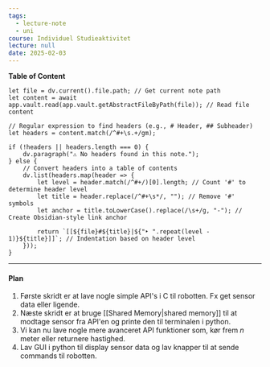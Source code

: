 ```yaml
---
tags:
  - lecture-note
  - uni
course: Individuel Studieaktivitet
lecture: null 
date: 2025-02-03
---
```


**Table of Content**
```dataviewjs
let file = dv.current().file.path; // Get current note path
let content = await app.vault.read(app.vault.getAbstractFileByPath(file)); // Read file content

// Regular expression to find headers (e.g., # Header, ## Subheader)
let headers = content.match(/^#+\s.+/gm);

if (!headers || headers.length === 0) {
    dv.paragraph("⚠️ No headers found in this note.");
} else {
    // Convert headers into a table of contents
    dv.list(headers.map(header => {
        let level = header.match(/^#+/)[0].length; // Count '#' to determine header level
        let title = header.replace(/^#+\s*/, ""); // Remove '#' symbols
        let anchor = title.toLowerCase().replace(/\s+/g, "-"); // Create Obsidian-style link anchor

        return `[[${file}#${title}|${"‣ ".repeat(level - 1)}${title}]]`; // Indentation based on header level
    }));
}
```
--- 
#### Plan
1. Første skridt er at lave nogle simple API's i C til robotten. Fx get sensor data eller ligende.
2. Næste skridt er at bruge [[Shared Memory|shared memory]] til at modtage sensor fra API'en og printe den til terminalen i python.
3. Vi kan nu lave nogle mere avanceret API funktioner som, kør frem *n* meter eller returnere hastighed.
4. Lav GUI i python til display sensor data og lav knapper til at sende commands til robotten.